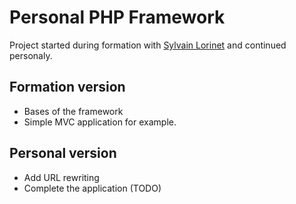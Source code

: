 # Personal PHP Framework
Project started during formation with [Sylvain Lorinet](https://github.com/Divi) and continued personaly.

## Formation version
- Bases of the framework
- Simple MVC application for example.

## Personal version
- Add URL rewriting
- Complete the application (TODO)